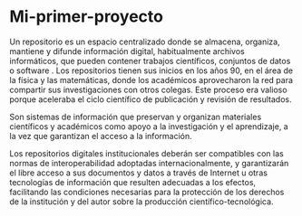 # Mi-primer-proyecto 

Un repositorio es un espacio centralizado donde se almacena, organiza, mantiene y difunde información digital, habitualmente archivos informáticos, que pueden contener trabajos científicos, conjuntos de datos o software . Los repositorios tienen sus inicios en los años 90, en el área de la física y las matemáticas, donde los académicos aprovecharon la red para compartir sus investigaciones con otros colegas. Este proceso era valioso porque aceleraba el ciclo científico de publicación y revisión de resultados.

Son sistemas de información que preservan y organizan materiales científicos y académicos como apoyo a la investigación y el aprendizaje, a la vez que garantizan el acceso a la información. 

Los repositorios digitales institucionales deberán ser compatibles con las normas de interoperabilidad adoptadas internacionalmente, y garantizarán el libre acceso a sus documentos y datos a través de Internet u otras tecnologías de información que resulten adecuadas a los efectos, facilitando las condiciones necesarias para la protección de los derechos de la institución y del autor sobre la producción científico-tecnológica.
